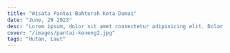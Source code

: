 ```yaml
---
title: "Wisata Pantai Bahterah Kota Dumai"
date: "June, 29 2023"
desc: "Lorem ipsum, dolor sit amet consectetur adipisicing elit. Dolor facere eveniet a."
cover: "/images/pantai-koneng2.jpg"
tags: "Hutan, Laut"
---
```

